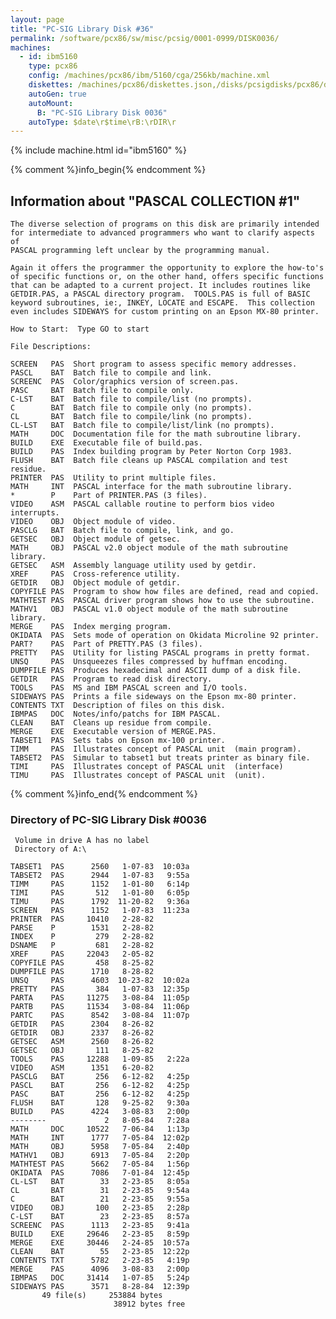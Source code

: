 ```yaml
---
layout: page
title: "PC-SIG Library Disk #36"
permalink: /software/pcx86/sw/misc/pcsig/0001-0999/DISK0036/
machines:
  - id: ibm5160
    type: pcx86
    config: /machines/pcx86/ibm/5160/cga/256kb/machine.xml
    diskettes: /machines/pcx86/diskettes.json,/disks/pcsigdisks/pcx86/diskettes.json
    autoGen: true
    autoMount:
      B: "PC-SIG Library Disk 0036"
    autoType: $date\r$time\rB:\rDIR\r
---
```


{% include machine.html id="ibm5160" %}

{% comment %}info_begin{% endcomment %}

## Information about "PASCAL COLLECTION #1"

    The diverse selection of programs on this disk are primarily intended
    for intermediate to advanced programmers who want to clarify aspects of
    PASCAL programming left unclear by the programming manual.
    
    Again it offers the programmer the opportunity to explore the how-to's
    of specific functions or, on the other hand, offers specific functions
    that can be adapted to a current project. It includes routines like
    GETDIR.PAS, a PASCAL directory program.  TOOLS.PAS is full of BASIC
    keyword subroutines, ie:, INKEY, LOCATE and ESCAPE.  This collection
    even includes SIDEWAYS for custom printing on an Epson MX-80 printer.
    
    How to Start:  Type GO to start
    
    File Descriptions:
    
    SCREEN   PAS  Short program to assess specific memory addresses.
    PASCL    BAT  Batch file to compile and link.
    SCREENC  PAS  Color/graphics version of screen.pas.
    PASC     BAT  Batch file to compile only.
    C-LST    BAT  Batch file to compile/list (no prompts).
    C        BAT  Batch file to compile only (no prompts).
    CL       BAT  Batch file to compile/link (no prompts).
    CL-LST   BAT  Batch file to compile/list/link (no prompts).
    MATH     DOC  Documentation file for the math subroutine library.
    BUILD    EXE  Executable file of build.pas.
    BUILD    PAS  Index building program by Peter Norton Corp 1983.
    FLUSH    BAT  Batch file cleans up PASCAL compilation and test residue.
    PRINTER  PAS  Utility to print multiple files.
    MATH     INT  PASCAL interface for the math subroutine library.
    *        P    Part of PRINTER.PAS (3 files).
    VIDEO    ASM  PASCAL callable routine to perform bios video interrupts.
    VIDEO    OBJ  Object module of video.
    PASCLG   BAT  Batch file to compile, link, and go.
    GETSEC   OBJ  Object module of getsec.
    MATH     OBJ  PASCAL v2.0 object module of the math subroutine library.
    GETSEC   ASM  Assembly language utility used by getdir.
    XREF     PAS  Cross-reference utility.
    GETDIR   OBJ  Object module of getdir.
    COPYFILE PAS  Program to show how files are defined, read and copied.
    MATHTEST PAS  PASCAL driver program shows how to use the subroutine.
    MATHV1   OBJ  PASCAL v1.0 object module of the math subroutine library.
    MERGE    PAS  Index merging program.
    OKIDATA  PAS  Sets mode of operation on Okidata Microline 92 printer.
    PART?    PAS  Part of PRETTY.PAS (3 files).
    PRETTY   PAS  Utility for listing PASCAL programs in pretty format.
    UNSQ     PAS  Unsqueezes files compressed by huffman encoding.
    DUMPFILE PAS  Produces hexadecimal and ASCII dump of a disk file.
    GETDIR   PAS  Program to read disk directory.
    TOOLS    PAS  MS and IBM PASCAL screen and I/O tools.
    SIDEWAYS PAS  Prints a file sideways on the Epson mx-80 printer.
    CONTENTS TXT  Description of files on this disk.
    IBMPAS   DOC  Notes/info/patchs for IBM PASCAL.
    CLEAN    BAT  Cleans up residue from compile.
    MERGE    EXE  Executable version of MERGE.PAS.
    TABSET1  PAS  Sets tabs on Epson mx-100 printer.
    TIMM     PAS  Illustrates concept of PASCAL unit  (main program).
    TABSET2  PAS  Simular to tabset1 but treats printer as binary file.
    TIMI     PAS  Illustrates concept of PASCAL unit  (interface)
    TIMU     PAS  Illustrates concept of PASCAL unit  (unit).
{% comment %}info_end{% endcomment %}


### Directory of PC-SIG Library Disk #0036

     Volume in drive A has no label
     Directory of A:\

    TABSET1  PAS      2560   1-07-83  10:03a
    TABSET2  PAS      2944   1-07-83   9:55a
    TIMM     PAS      1152   1-01-80   6:14p
    TIMI     PAS       512   1-01-80   6:05p
    TIMU     PAS      1792  11-20-82   9:36a
    SCREEN   PAS      1152   1-07-83  11:23a
    PRINTER  PAS     10410   2-28-82
    PARSE    P        1531   2-28-82
    INDEX    P         279   2-28-82
    DSNAME   P         681   2-28-82
    XREF     PAS     22043   2-05-82
    COPYFILE PAS       458   8-25-82
    DUMPFILE PAS      1710   8-28-82
    UNSQ     PAS      4603  10-23-82  10:02a
    PRETTY   PAS       384   1-07-83  12:35p
    PARTA    PAS     11275   3-08-84  11:05p
    PARTB    PAS     11534   3-08-84  11:06p
    PARTC    PAS      8542   3-08-84  11:07p
    GETDIR   PAS      2304   8-26-82
    GETDIR   OBJ      2337   8-26-82
    GETSEC   ASM      2560   8-26-82
    GETSEC   OBJ       111   8-25-82
    TOOLS    PAS     12288   1-09-85   2:22a
    VIDEO    ASM      1351   6-20-82
    PASCLG   BAT       256   6-12-82   4:25p
    PASCL    BAT       256   6-12-82   4:25p
    PASC     BAT       256   6-12-82   4:25p
    FLUSH    BAT       128   9-25-82   9:30a
    BUILD    PAS      4224   3-08-83   2:00p
    --------             2   8-05-84   7:28a
    MATH     DOC     10522   7-06-84   1:13p
    MATH     INT      1777   7-05-84  12:02p
    MATH     OBJ      5958   7-05-84   2:40p
    MATHV1   OBJ      6913   7-05-84   2:20p
    MATHTEST PAS      5662   7-05-84   1:56p
    OKIDATA  PAS      7086   7-01-84  12:45p
    CL-LST   BAT        33   2-23-85   8:05a
    CL       BAT        31   2-23-85   9:54a
    C        BAT        21   2-23-85   9:55a
    VIDEO    OBJ       100   2-23-85   2:28p
    C-LST    BAT        23   2-23-85   8:57a
    SCREENC  PAS      1113   2-23-85   9:41a
    BUILD    EXE     29646   2-23-85   8:59p
    MERGE    EXE     30446   2-24-85  10:57a
    CLEAN    BAT        55   2-23-85  12:22p
    CONTENTS TXT      5782   2-23-85   4:19p
    MERGE    PAS      4096   3-08-83   2:00p
    IBMPAS   DOC     31414   1-07-85   5:24p
    SIDEWAYS PAS      3571   8-28-84  12:39p
           49 file(s)     253884 bytes
                           38912 bytes free
